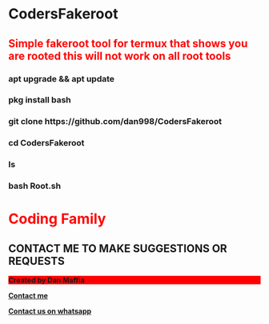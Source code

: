 # CodersFakeroot
<h2 style="color:red">Simple fakeroot tool for termux that shows you are rooted this will not work on all root tools</h2>
<p></p>
<b>
<h3>apt upgrade && apt update</h3>
<p></p>
<h3>pkg install bash</h3>
<p></p>
<h3> git clone https://github.com/dan998/CodersFakeroot</>
<p></p>
<h3>cd CodersFakeroot</h3>
<p></p>
<h3> ls</h3>
<p></p>
<h3> bash Root.sh</h3>

<b>
<h1 style="color: #ff0000">Coding Family</h1>
<h2> CONTACT ME TO MAKE SUGGESTIONS OR REQUESTS</h2>
<p style="background-color:red">Created by Dan Maffia</p>
<a href="https://t.me/CyberTechBlackhack">Contact me</a>
<p></p>
<a href="https://chat.whatsapp.com/DFYXTbDxUHj65g8ri4M6dj">Contact us on whatsapp</a>
